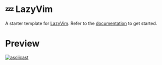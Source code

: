 # 💤 LazyVim

A starter template for [LazyVim](https://github.com/LazyVim/LazyVim).
Refer to the [documentation](https://lazyvim.github.io/installation) to get started.

# Preview
[![asciicast](https://asciinema.org/a/rH44os46QnG6mtH85bmV8m8hq.svg)](https://asciinema.org/a/rH44os46QnG6mtH85bmV8m8hq)
